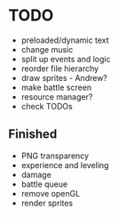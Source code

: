 TODO
=========
- preloaded/dynamic text
- change music
- split up events and logic
- reorder file hierarchy
- draw sprites - Andrew?
- make battle screen
- resource manager?
- check TODOs

Finished
----------
- PNG transparency
- experience and leveling
- damage
- battle queue
- remove openGL
- render sprites
